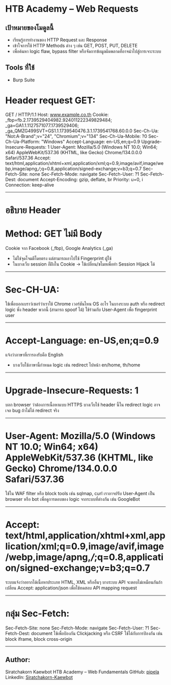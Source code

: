 # HTB Academy – Web Requests
## เป้าหมายของโมดูลนี้
- เรียนรู้การทำงานของ HTTP Request และ Response
- เข้าใจการใช้ HTTP Methods ต่าง ๆ เช่น GET, POST, PUT, DELETE
- เพื่อค้นหา logic flaw, bypass filter หรือจัดการข้อมูลผิดพลาดที่อาจนำไปสู่การเจาะระบบ

## Tools ที่ใช้
- Burp Suite

# Header request GET:
GET / HTTP/1.1
Host: www.example.co.th
Cookie: _fbp=fb.2.1739529404982.924011222349829484; _ga=GA1.1.1127571077.1739529406; _ga_QMZG499SVT=GS1.1.1739540476.3.1.1739541768.60.0.0
Sec-Ch-Ua: "Not:A-Brand";v="24", "Chromium";v="134"
Sec-Ch-Ua-Mobile: ?0
Sec-Ch-Ua-Platform: "Windows"
Accept-Language: en-US,en;q=0.9
Upgrade-Insecure-Requests: 1
User-Agent: Mozilla/5.0 (Windows NT 10.0; Win64; x64) AppleWebKit/537.36 (KHTML, like Gecko) Chrome/134.0.0.0 Safari/537.36
Accept: text/html,application/xhtml+xml,application/xml;q=0.9,image/avif,image/webp,image/apng,*/*;q=0.8,application/signed-exchange;v=b3;q=0.7
Sec-Fetch-Site: none
Sec-Fetch-Mode: navigate
Sec-Fetch-User: ?1
Sec-Fetch-Dest: document
Accept-Encoding: gzip, deflate, br
Priority: u=0, i
Connection: keep-alive

-----------
# อธิบาย Header

# Method: GET ไม่มี Body
Cookie จาก Facebook (_fbp), Google Analytics (_ga)
- ไม่ใช่จุดโจมตีโดยตรง แต่สามารถเอาไปใช้ Fingerprint ผู้ใช้
- ในบางเว็บ session ก็ฝังใน Cookie → ใช้เปลี่ยน/ขโมยเพื่อทำ Session Hijack ได้

---
# Sec-CH-UA:
ใช้เพื่อบอกเบราว์เซอร์ว่าเราใช้ Chrome เวอร์ชันไหน OS อะไร
ในบางระบบ auth หรือ redirect logic พึ่ง header พวกนี้ (สามารถ spoof ได้)
ใช้ร่วมกับ User-Agent เพื่อ fingerprint user

---
# Accept-Language: en-US,en;q=0.9
แจ้งว่าภาษาที่เรารองรับคือ English
- บางเว็บใช้ภาษานี้กำหนด logic เช่น redirect ไปหน้า en/home, th/home

---
# Upgrade-Insecure-Requests: 1
บอก browser ว่าต้องการเนื้อหาแบบ HTTPS บางเว็บใช้ header นี้ใน redirect logic
อาจเจอ bug ถ้าไม่ได้ redirect จริง

---
# User-Agent: Mozilla/5.0 (Windows NT 10.0; Win64; x64) AppleWebKit/537.36 (KHTML, like Gecko) Chrome/134.0.0.0 Safari/537.36
ใช้ใน WAF filter หรือ block tools เช่น sqlmap, curl
เราอาจปรับ User-Agent เป็น browser หรือ bot เพื่อดูการตอบของ logic จากระบบที่ต่างกัน เช่น GoogleBot

---
# Accept: text/html,application/xhtml+xml,application/xml;q=0.9,image/avif,image/webp,image/apng,*/*;q=0.8,application/signed-exchange;v=b3;q=0.7
ระบบแจ้งว่าอยากได้เนื้อหาประเภท HTML, XML หรืออื่นๆ
บางระบบ API จะตอบไม่เหมือนกันถ้าเปลี่ยน Accept: application/json เพื่อใช้ทดสอบ API mapping request

---
# กลุ่ม Sec-Fetch:
Sec-Fetch-Site: none
Sec-Fetch-Mode: navigate
Sec-Fetch-User: ?1
Sec-Fetch-Dest: document
ใช้เพื่อป้องกัน Clickjacking หรือ CSRF
ใช้ได้กับการป้องกัน เช่น block iframe, block cross-origin

---
## Author:
Siratchakorn Kaewbot
HTB Academy – Web Fundamentals
GitHub: [pipela](https://github.com/pipela)
LinkedIn: [Siratchakorn-Kaewbot](https://linkedin.com/in/siratchakorn-kaewbot-677a4516b)


